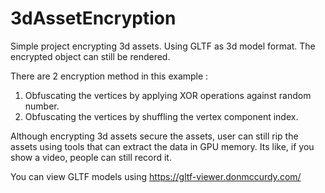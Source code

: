 # 3dAssetEncryption

Simple project encrypting 3d assets. Using GLTF as 3d model format. The encrypted object can still be rendered.

There are 2 encryption method in this example :
1. Obfuscating the vertices by applying XOR operations against random number.
2. Obfuscating the vertices by shuffling the vertex component index.

Although encrypting 3d assets secure the assets, user can still rip the assets using tools that can extract the data in GPU memory. 
Its like, if you show a video, people can still record it. 

You can view GLTF models using https://gltf-viewer.donmccurdy.com/
